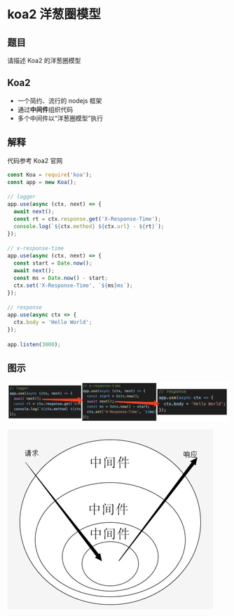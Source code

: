# koa2 洋葱圈模型

## 题目

请描述 Koa2 的洋葱圈模型

## Koa2

- 一个简约、流行的 nodejs 框架
- 通过**中间件**组织代码
- 多个中间件以“洋葱圈模型”执行

## 解释

代码参考 Koa2 官网

```js
const Koa = require('koa');
const app = new Koa();

// logger
app.use(async (ctx, next) => {
  await next();
  const rt = ctx.response.get('X-Response-Time');
  console.log(`${ctx.method} ${ctx.url} - ${rt}`);
});

// x-response-time
app.use(async (ctx, next) => {
  const start = Date.now();
  await next();
  const ms = Date.now() - start;
  ctx.set('X-Response-Time', `${ms}ms`);
});

// response
app.use(async ctx => {
  ctx.body = 'Hello World';
});

app.listen(3000);
```

## 图示

![](./img/koa2.png)

![](./img/koa2洋葱圈.png)
